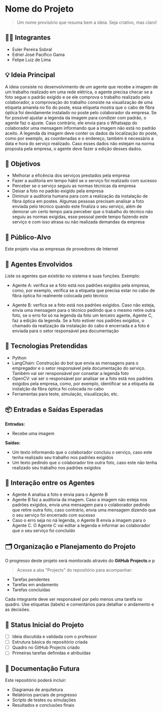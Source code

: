 # Nome do Projeto
> Um nome provisório que resuma bem a ideia. Seja criativo, mas claro!

## 👨‍🎓 Integrantes
- Euler Pereira Sobral
- Edriel José Pacífico Gama
- Felipe Luiz de Lima

## 💡 Ideia Principal
A ideia consiste no desenvolvimento de um agente que recebe a imagem de um trabalho realizado em uma rede elétrica, o agente precisa checar se a foto segue o padrão exigido e se ele comprova o trabalho realizado pelo colaborador, a comprovação do trabalho consiste na visualização de uma etiqueta amarela no fio do poste, essa etiqueta mostra que o cabo de fibra óptica foi devidamente instalado no poste pelo colaborador da empresa. Se for possível ajustar a legenda da imagem para condizer com padrão, o agente faz o ajuste. Caso contrário, ele envia para o Whatsapp do colaborador uma mensagem informando que a imagem não está no padrão aceito. 
	A legenda da imagem deve conter os dados da localização do poste, como por exemplo, as coordenadas e o endereço, também é necessário a data e hora do serviço realizado. Caso esses dados não estejam na norma proposta pela empresa, o agente deve fazer a edição desses dados.


## 🎯 Objetivos
- Melhorar a eficência dos serviços prestados pela empresa
- Fazer a auditoria em tempo hábil se o serviço foi realizado com sucesso
- Perceber se o serviço seguiu as normas técnicas da empresa
- Deixar a foto no padrão exigido pela empresa
- Diminuir a auditoria humana para com a realização da instalação de fibra óptica em postes.
Algumas pessoas precisam analisar a foto enviada pelo técnico quando este finaliza o seu serviço, além de demorar um certo tempo para perceber que o trabalho do técnico não seguiu
as normas exigidas, esse pessoal perde tempo fazendo este serviço e com isso atrasa ou não realizada demandas da empresa


## 👥 Público-Alvo
Este projeto visa as empresas de provedores de Internet

## 🤖 Agentes Envolvidos
Liste os agentes que existirão no sistema e suas funções.
Exemplo:
- Agente A: verifica se a foto está nos padrões exigidos pela empresa, como, por exemplo, verifica se a etiqueta que precisa estar no cabo de fibra óptica foi realmente colocada
  pelo técnico

- Agente B: verfica se a foto está nos padrões exigidos. Caso não esteja, envia uma mensagem para o técnico pedindo que o mesmo retire outra foto, se o erro foi só na legenda da foto
  um terceiro agente, Agente C, faz a edição da legenda. Se a foto estiver nos padrões exigidos, o chamado da realização da instalação do cabo é encerrada e a foto é enviada para o setor
  responsável pea documentação
  

## 🧱 Tecnologias Pretendidas
- Python
- LangChain: Construção do bot que envia as mensagens para o empregador e o setor responsável pela documentação do serviço. Também vai ser rensponsável por consetar a legenda foto
- OpenCV: vai ser o responsável por analisar se a foto está nos padrões exigidos pela empresa, como, por exemplo, identificar se a etiqueta da instalção da fibra óptica foi colocada no cabo
- Ferramentas para teste, simulação, visualização, etc.


## 📦 Entradas e Saídas Esperadas
**Entradas:**
- Recebe uma imagem

**Saídas:**
- Um texto informando que o colaborador concluiu o serviço, caso este tenha realizado seu trabalho nos padrões exigidos
- Um texto pedindo que o colaborador tire outra foto, caso este não tenha realizado seu trabalho nos padrões exigidos

## 🔁 Interação entre os Agentes
- Agente A analisa a foto e envia para o Agente B 
- Agente B faz a auditoria da imagem. Caso a imagem não esteja nos padrões exigidos, envia uma mensagem para o colaborador pedindo que retire outra foto, caso contrário, envia uma mensagem dizendo que o seu serviço foi encerrado com sucesso
- Caso o erro seja no ná legenda, o Agente B envia a imagem para o Agente C. O Agente C vai editar a legenda e informar ao colaborador que o seu serviço foi concluído

## 🗂️ Organização e Planejamento do Projeto
O progresso deste projeto será monitorado através do **GitHub Projects**.e p

> Acesse a aba "Projects" do repositório para acompanhar:
- Tarefas pendentes
- Tarefas em andamento
- Tarefas concluídas

Cada integrante deve ser responsável por pelo menos uma tarefa no quadro.
Use etiquetas (labels) e comentários para detalhar o andamento e as decisões.

## 📌 Status Inicial do Projeto
- [ ] Ideia discutida e validada com o professor
- [ ] Estrutura básica do repositório criada
- [ ] Quadro no GitHub Projects criado
- [ ] Primeiras tarefas definidas e atribuídas

## 📄 Documentação Futura
Este repositório poderá incluir:
- Diagramas de arquitetura
- Relatórios parciais de progresso
- Scripts de testes ou simulações
- Resultados e conclusões finais

